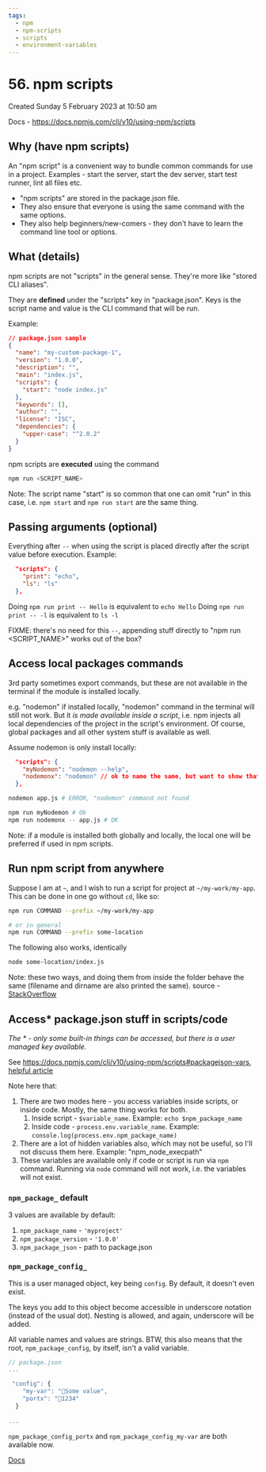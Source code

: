 ```yaml
---
tags:
  - npm
  - npm-scripts
  - scripts
  - environment-variables
---
```

# 56. npm scripts
Created Sunday 5 February 2023 at 10:50 am

Docs - https://docs.npmjs.com/cli/v10/using-npm/scripts
## Why (have npm scripts)
An "npm script" is a convenient way to bundle common commands for use in a project. Examples - start the server, start the dev server, start test runner, lint all files etc.

- "npm scripts" are stored in the package.json file.
- They also ensure that everyone is using the same command with the same options. 
- They also help beginners/new-comers - they don't have to learn the command line tool or options.


## What (details)
npm scripts are not "scripts" in the general sense. They're more like "stored CLI aliases". 

They are **defined** under the "scripts" key in "package.json". Keys is the script name and value is the CLI command that will be run.

Example:
```json
// package.json sample
{
  "name": "my-custom-package-1",
  "version": "1.0.0",
  "description": "",
  "main": "index.js",
  "scripts": {
    "start": "node index.js"
  },
  "keywords": [],
  "author": "",
  "license": "ISC",
  "dependencies": {
    "upper-case": "^2.0.2"
  }
}
```

npm scripts are **executed** using the command 
```bash
npm run <SCRIPT_NAME>
```
Note: The script name "start" is so common that one can omit "run" in this case, i.e. `npm start` and `npm run start` are the same thing.


## Passing arguments (optional)
Everything after `--` when using the script is placed directly after the script value before execution. Example:
```json
  "scripts": {
    "print": "echo",
    "ls": "ls"
  },
```
Doing `npm run print -- Hello` is equivalent to `echo Hello`
Doing `npm run print -- -l` is equivalent to `ls -l`

FIXME: there's no need for this `--`, appending stuff directly to "npm run <SCRIPT_NAME>" works out of the box?


## Access local packages commands
3rd party sometimes export commands, but these are not available in the terminal if the module is installed locally.

e.g. "nodemon" if installed locally, "nodemon" command in the terminal will still not work. But it *is made available inside a script*, i.e. npm injects all local dependencies of the project in the script's environment. Of course, global packages and all other system stuff is available as well.

Assume nodemon is only install locally:
```json
  "scripts": {
    "myNodemon": "nodemon --help",
    "nodemonx": "nodemon" // ok to name the same, but want to show that any name is fine
  },
```

```sh
nodemon app.js # ERROR, "nodemon" command not found

npm run myNodemon # Ok
npm run nodemonx -- app.js # OK
```

Note: if a module is installed both globally and locally, the local one will be preferred if used in npm scripts.


## Run npm script from anywhere
Suppose I am at `~`, and I wish to run a script for project at `~/my-work/my-app`.
This can be done in one go without `cd`, like so:
```sh
npm run COMMAND --prefix ~/my-work/my-app

# or in general
npm run COMMAND --prefix some-location
```

The following also works, identically
```sh
node some-location/index.js
```

Note: these two ways, and doing them from inside the folder behave the same (filename and dirname are also printed the same).
source - [StackOverflow](https://stackoverflow.com/questions/36172442/how-can-i-get-npm-start-at-a-different-directory)


## Access* package.json stuff in scripts/code
*The \* - only some built-in things can be accessed, but there is a user managed key available.*

See https://docs.npmjs.com/cli/v10/using-npm/scripts#packagejson-vars, [helpful article](https://dev.to/paulasantamaria/mastering-npm-scripts-2chd)

Note here that:
1. There are two modes here - you access variables inside scripts, or inside code. Mostly, the same thing works for both.
	1. Inside script - `$variable_name`. Example: `echo $npm_package_name`
	2. Inside code - `process.env.variable_name`. Example: `console.log(process.env.npm_package_name)`
2. There are a lot of hidden variables also, which may not be useful, so I'll not discuss them here. Example: "npm_node_execpath"
3. These variables are available only if code or script is run via `npm` command. Running via `node` command will not work, i.e. the variables will not exist.

### `npm_package_` default
3 values are available by default:
1. `npm_package_name` - `'myproject'`
2. `npm_package_version` - `'1.0.0'`
3. `npm_package_json` - path to package.json

### `npm_package_config_`
This is a user managed object, key being `config`. 
By default, it doesn't even exist. 

The keys you add to this object become accessible in underscore notation (instead of the usual dot). Nesting is allowed, and again, underscore will be added. 

All variable names and values are strings. BTW, this also means that the root, `npm_package_config`, by itself, isn't a valid variable.

```js
// package.json
...

 "config": {
    "my-var": "🐥Some value",
    "portx": "🐥1234"
  }
  
...
```

`npm_package_config_portx` and `npm_package_config_my-var` are both available now.

[Docs](https://docs.npmjs.com/cli/v10/configuring-npm/package-json#config)
